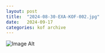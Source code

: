 ```yaml
---
layout:	post
title:	"2024-08-30-EXA-KOF-002.jpg"
date:	2024-09-17
categories:	kof archive
---
```


![Image Alt](https://k0f.github.io/assets/2024-08-30-EXA-KOF-002.jpg)